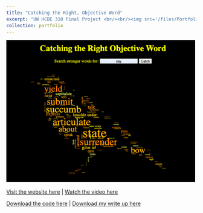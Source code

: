 ```yaml
---
title: "Catching the Right, Objective Word"
excerpt: "UW HCDE 310 Final Project <br/><br/><img src='/files/Portfolio/CROW.jpg' width='250'>"
collection: portfolio
---
```


<img src='/files/Portfolio/CROW.jpg' width='500'>

<a href = "http://chengguo2000.pythonanywhere.com/">Visit the website here</a>
|
<a href = "https://www.youtube.com/watch?v=1MZTyFUK7H4">Watch the video here</a>

<a href = "https://github.com/ChengGuo2000/UW-HCDE310-Final-Project">Download the code here</a>
|
<a href = "http://chengguo2000.github.io/files/Portfolio/CROW-Write-Up.pdf">Download my write up here</a>

